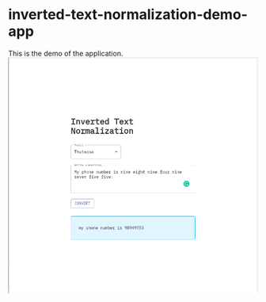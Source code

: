 # inverted-text-normalization-demo-app
This is the demo of the application.
![Demo of converting spoken form to written form of the text](/src/demo.png)

